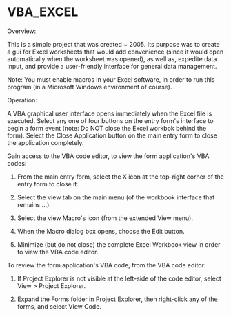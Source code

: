 # VBA_EXCEL
Overview:

This is a simple project that was created ~ 2005. Its purpose was to create a gui for Excel worksheets
that would add convenience (since it would open automatically when the worksheet was opened), as well as,
expedite data input, and provide a user-friendly interface for general data management.

Note: You must enable macros in your Excel software, in order to run this program (in a Microsoft Windows environment of course).


Operation:

A VBA graphical user interface opens immediately when the Excel file is executed.
Select any one of four buttons on the entry form's interface to begin a form event
(note: Do NOT close the Excel workbok behind the form).
Select the Close Application button on the main entry form to close the application completely.


Gain access to the VBA code editor, to view the form application's VBA codes:

 1. From the main entry form, select the X icon at the top-right corner of the entry form to close it.

 2. Select the view tab on the main menu (of the workbook interface that remains ...).

 3. Select the view Macro's icon (from the extended View menu).

 4. When the Macro dialog box opens, choose the Edit button.

 5. Minimize (but do not close) the complete Excel Workbook view in order to view the VBA code editor.


To review the form application's VBA code, from the VBA code editor:

 1. If Project Explorer is not visible at the left-side of the code editor, select View > Project Explorer.

 2. Expand the Forms folder in Project Explorer, then right-click any of the forms, and select View Code.

